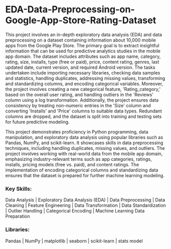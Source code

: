 # EDA-Data-Preprocessing-on-Google-App-Store-Rating-Dataset

This project involves an in-depth exploratory data analysis (EDA) and data preprocessing on a dataset containing information about 10,000 mobile apps from the Google Play Store. The primary goal is to extract insightful information that can be used for predictive analytics studies in the mobile app domain. The dataset includes attributes such as app name, category, rating, size, installs, type (free or paid), price, content rating, genres, last updated date, current version, and required Android version. The tasks undertaken include importing necessary libraries, checking data samples and statistics, handling duplicates, addressing missing values, transforming and standardizing columns, and encoding categorical variables. Moreover, the project involves creating a new categorical feature, 'Rating_category,' based on the overall user rating, and handling outliers in the 'Reviews' column using a log transformation. Additionally, the project ensures data consistency by treating non-numeric entries in the 'Size' column and converting 'Installs' and 'Price' columns to suitable data types. Redundant columns are dropped, and the dataset is split into training and testing sets for future predictive modeling.

This project demonstrates proficiency in Python programming, data manipulation, and exploratory data analysis using popular libraries such as Pandas, NumPy, and scikit-learn. It showcases skills in data preprocessing techniques, including handling duplicates, missing values, and outliers. The project involves working with real-world data from the mobile app domain, emphasizing industry-relevant terms such as app categories, ratings, installs, pricing models (free vs. paid), and content ratings. The implementation of encoding categorical columns and standardizing data ensures that the dataset is prepared for further machine learning modeling.

### Key Skills:
Data Analysis | Exploratory Data Analysis (EDA) | Data Preprocessing | Data Cleaning | Feature Engineering | Data Transformation | Data Standardization | Outlier Handling | Categorical Encoding | Machine Learning Data Preparation

### Libraries:
Pandas | NumPy | matplotlib | seaborn | scikit-learn | stats model 
